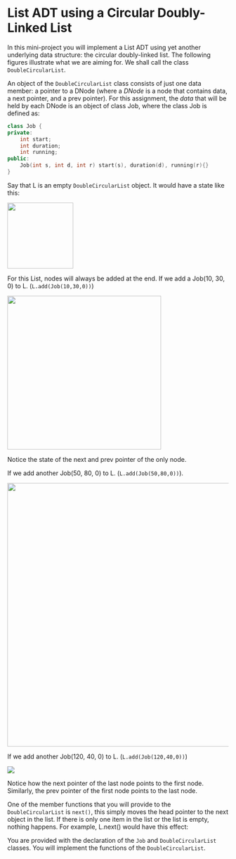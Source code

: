 # List ADT using a Circular Doubly-Linked List  

In this mini-project you will implement a List ADT using yet another underlying data structure: the circular doubly-linked list. The following figures illustrate what we are aiming for. We shall call the class `DoubleCircularList`. 

An object of the `DoubleCircularList` class consists of just one data member: a pointer to a DNode (where a *DNode* is a node that contains data, a next pointer, and a prev pointer). For this assignment, the *data* that will be held by each DNode is an object of class Job, where the class Job is defined as:

```c++
class Job {
private:
    int start;
    int duration;
    int running;
public:    
    Job(int s, int d, int r) start(s), duration(d), running(r){}
}
```

Say that L is an empty `DoubleCircularList` object. It would have a state like this:

<img src="https://i.imgur.com/8lxgvpJ.png" width = 150>

For this List, nodes will always be added at the end. If we add a Job(10, 30, 0) to L.  (`L.add(Job(10,30,0))`)

<img src="https://i.imgur.com/cb9kx82.png" width=350>

Notice the state of the next and prev pointer of the only node.

If we add another Job(50, 80, 0) to L.  (`L.add(Job(50,80,0))`). 

<img src="https://i.imgur.com/nba5V1U.png" width=600>

If we add another Job(120, 40, 0) to L.  (`L.add(Job(120,40,0))`)

<img src="https://i.imgur.com/UUwFTGp.png">

Notice how the next pointer of the last node points to the first node. Similarly, the prev pointer of the first node points to the last node. 



One of the member functions that you will provide to the `DoubleCircularList` is `next()`, this simply moves the head pointer to the next object in the list. If there is only one item in the list or the list is empty, nothing happens. For example, L.next() would have this effect:

You are provided with the declaration of the `Job` and `DoubleCircularList` classes.  You will implement the functions of the `DoubleCircularList`.







